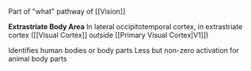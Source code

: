 Part of "what" pathway of [[Vision]]

**Extrastriate Body Area**
In lateral occipitotemporal cortex, in extrastriate cortex ([[Visual Cortex]] outside [[Primary Visual Cortex|V1]])

Identifies human bodies or body parts
Less but non-zero activation for animal body parts